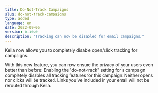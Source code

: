 ```yaml
---
title: Do-Not-Track Campaigns
slug: do-not-track-campaigns
type: added
language: en
date: 2022-09-05
version: 0.10.0
description: "Tracking can now be disabled for email campaigns."
---
```

Keila now allows you to completely disable open/click tracking for campaigns.
<!--more-->
With this new feature, you can now ensure the privacy of your users even better
than before: Enabling the "do-not-track" setting for a campaign completely 
disables all tracking features for this campaign: Neither opens nor clicks will
be tracked. Links you’ve included in your email will not be rerouted through
Keila.
